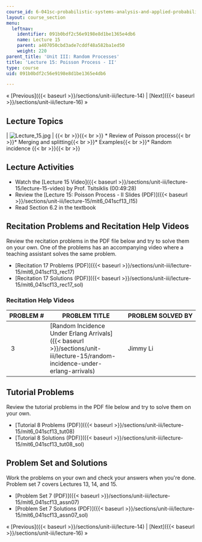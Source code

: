 ```yaml
---
course_id: 6-041sc-probabilistic-systems-analysis-and-applied-probability-fall-2013
layout: course_section
menu:
  leftnav:
    identifier: 091b0bdf2c56e9198e8d1be1365e4db6
    name: Lecture 15
    parent: a407050cbd3ade7cddf48a582ba1ed50
    weight: 220
parent_title: 'Unit III: Random Processes'
title: 'Lecture 15: Poisson Process - II'
type: course
uid: 091b0bdf2c56e9198e8d1be1365e4db6

---
```


« [Previous]({{< baseurl >}}/sections/unit-iii/lecture-14) | [Next]({{< baseurl >}}/sections/unit-iii/lecture-16) »

Lecture Topics
--------------

| ![Lecture_15.jpg](/coursemedia/6-041sc-probabilistic-systems-analysis-and-applied-probability-fall-2013/c01bc33e8b9b8adba08a877a749a35d4_Lecture_15.jpg) |  {{< br >}}{{< br >}} *   Review of Poisson process{{< br >}}*   Merging and splitting{{< br >}}*   Examples{{< br >}}*   Random incidence {{< br >}}{{< br >}}  

Lecture Activities
------------------

*   Watch the [Lecture 15 Video]({{< baseurl >}}/sections/unit-iii/lecture-15/lecture-15-video) by Prof. Tsitsiklis (00:49:28)
*   Review the [Lecture 15: Poisson Process - II Slides (PDF)]({{< baseurl >}}/sections/unit-iii/lecture-15/mit6_041scf13_l15)
*   Read Section 6.2 in the textbook

Recitation Problems and Recitation Help Videos
----------------------------------------------

Review the recitation problems in the PDF file below and try to solve them on your own. One of the problems has an accompanying video where a teaching assistant solves the same problem.

*   [Recitation 17 Problems (PDF)]({{< baseurl >}}/sections/unit-iii/lecture-15/mit6_041scf13_rec17)
*   [Recitation 17 Solutions (PDF)]({{< baseurl >}}/sections/unit-iii/lecture-15/mit6_041scf13_rec17_sol)

### Recitation Help Videos

| PROBLEM # | PROBLEM TITLE | PROBLEM SOLVED BY |
| --- | --- | --- |
|  3 | [Random Incidence Under Erlang Arrivals]({{< baseurl >}}/sections/unit-iii/lecture-15/random-incidence-under-erlang-arrivals) | Jimmy Li 

Tutorial Problems
-----------------

Review the tutorial problems in the PDF file below and try to solve them on your own.

*   [Tutorial 8 Problems (PDF)]({{< baseurl >}}/sections/unit-iii/lecture-15/mit6_041scf13_tut08)
*   [Tutorial 8 Solutions (PDF)]({{< baseurl >}}/sections/unit-iii/lecture-15/mit6_041scf13_tut08_sol)

Problem Set and Solutions
-------------------------

Work the problems on your own and check your answers when you're done. Problem set 7 covers Lectures 13, 14, and 15.

*   [Problem Set 7 (PDF)]({{< baseurl >}}/sections/unit-iii/lecture-15/mit6_041scf13_assn07)
*   [Problem Set 7 Solutions (PDF)]({{< baseurl >}}/sections/unit-iii/lecture-15/mit6_041scf13_assn07_sol)

« [Previous]({{< baseurl >}}/sections/unit-iii/lecture-14) | [Next]({{< baseurl >}}/sections/unit-iii/lecture-16) »